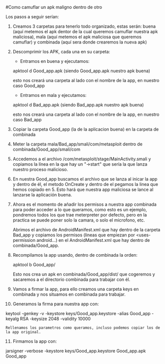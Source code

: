 #Como camuflar un apk maligno dentro de otro

Los pasos a seguir serían:

1. Creamos 3 carpetas para tenerlo todo organizado, estas serán: buena (aquí metemos el apk dentor de la cual queremos camuflar nuestra apk maliciosa), mala (aquí metemos el apk maliciosa que queremos camuflar) y combinada (aquí sera donde crearemos la nueva apk)

2. Descomprimir los APK, cada una en su carpeta:
	- Entramos en buena y ejecutamos:

	apktool d Good_app.apk  (siendo Good_app.apk nuestro apk buena)

	esto nos creará una carpeta al lado con el nombre de la app, en nuestro caso Good_app

	- Entramos en mala y ejecutamos:

	apktool d Bad_app.apk  (siendo Bad_app.apk nuestro apk buena)

	esto nos creará una carpeta al lado con el nombre de la app, en nuestro caso Bad_app

3. Copiar la carpeta Good_app (la de la aplicacion buena) en la carpeta de combinada

4. Meter la carpeta mala/Bad_app/smali/com/metasploit dentro de combinada/Good_app/smali/com

5. Accedemos a el archivo /com/metasploit/stage/MainActivity.smali y copiamos la línea en la que hay un "->start" que sería la que lanza nuestro proceso malicioso.

6. En nuestra Good_app buscamos el archivo que se lanza al inicar la app y dentro de él, el metodo OnCreate y dentro de el pegamos la linea que hemos copiado en 5. Esto hará que nuestra app maliciosa se lance al lanzarse la aplicación buena.

7. Ahora es el momento de añadir los permisos a nuestra app combinada para poder acceder a lo que queramos, como esto es un ejemplo, pondremos todos los que trae meterpreter por defecto, pero en la practica se puede poner solo la camara, o solo el microfono, etc.

	Abrimos el archivo de AndroidManifest.xml que hay dentro de la carpeta Bad_app y copiamos los permisos (lineas que empiezan por <uses-permission android...) en el AndroidManifest.xml que hay dentro de combinada/Good_app.

8. Recompilamos la app usando, dentro de combinada la orden:

	apktool b Good_app/

	Esto nos crea un apk en combinada/Good_app/dist/ que cogeremos y sacaremos a el directorio combinada para trabajar con él.

9. Vamos a firmar la app, para ello creamos una carpeta keys en combinada y nos situamos en combinada para trabajar.

10. Generamos la firma para nuestra app con:

  keytool -genkey -v -keystore keys/Good_app.keystore -alias Good_app -keyalg RSA -keysize 2048 -validity 10000

	Rellenamos los parametros como queramos, incluso podemos copiar los de la app original.

11. Firmamos la app con:

  jarsigner -verbose -keystore keys/Good_app.keystore Good_app.apk Good_app
